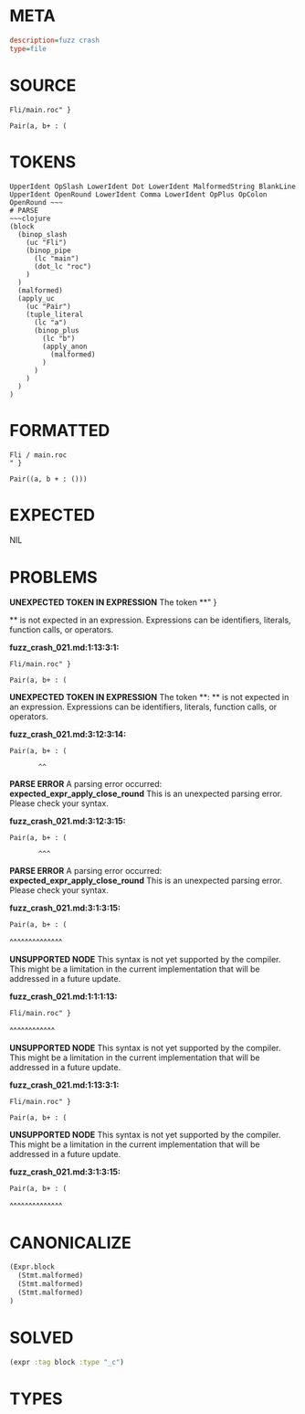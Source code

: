 # META
~~~ini
description=fuzz crash
type=file
~~~
# SOURCE
~~~roc
Fli/main.roc" }

Pair(a, b+ : (
~~~
# TOKENS
~~~text
UpperIdent OpSlash LowerIdent Dot LowerIdent MalformedString BlankLine UpperIdent OpenRound LowerIdent Comma LowerIdent OpPlus OpColon OpenRound ~~~
# PARSE
~~~clojure
(block
  (binop_slash
    (uc "Fli")
    (binop_pipe
      (lc "main")
      (dot_lc "roc")
    )
  )
  (malformed)
  (apply_uc
    (uc "Pair")
    (tuple_literal
      (lc "a")
      (binop_plus
        (lc "b")
        (apply_anon
          (malformed)
        )
      )
    )
  )
)
~~~
# FORMATTED
~~~roc
Fli / main.roc
" }

Pair((a, b + : ()))
~~~
# EXPECTED
NIL
# PROBLEMS
**UNEXPECTED TOKEN IN EXPRESSION**
The token **" }

** is not expected in an expression.
Expressions can be identifiers, literals, function calls, or operators.

**fuzz_crash_021.md:1:13:3:1:**
```roc
Fli/main.roc" }

Pair(a, b+ : (
```


**UNEXPECTED TOKEN IN EXPRESSION**
The token **: ** is not expected in an expression.
Expressions can be identifiers, literals, function calls, or operators.

**fuzz_crash_021.md:3:12:3:14:**
```roc
Pair(a, b+ : (
```
           ^^


**PARSE ERROR**
A parsing error occurred: **expected_expr_apply_close_round**
This is an unexpected parsing error. Please check your syntax.

**fuzz_crash_021.md:3:12:3:15:**
```roc
Pair(a, b+ : (
```
           ^^^


**PARSE ERROR**
A parsing error occurred: **expected_expr_apply_close_round**
This is an unexpected parsing error. Please check your syntax.

**fuzz_crash_021.md:3:1:3:15:**
```roc
Pair(a, b+ : (
```
^^^^^^^^^^^^^^


**UNSUPPORTED NODE**
This syntax is not yet supported by the compiler.
This might be a limitation in the current implementation that will be addressed in a future update.

**fuzz_crash_021.md:1:1:1:13:**
```roc
Fli/main.roc" }
```
^^^^^^^^^^^^


**UNSUPPORTED NODE**
This syntax is not yet supported by the compiler.
This might be a limitation in the current implementation that will be addressed in a future update.

**fuzz_crash_021.md:1:13:3:1:**
```roc
Fli/main.roc" }

Pair(a, b+ : (
```


**UNSUPPORTED NODE**
This syntax is not yet supported by the compiler.
This might be a limitation in the current implementation that will be addressed in a future update.

**fuzz_crash_021.md:3:1:3:15:**
```roc
Pair(a, b+ : (
```
^^^^^^^^^^^^^^


# CANONICALIZE
~~~clojure
(Expr.block
  (Stmt.malformed)
  (Stmt.malformed)
  (Stmt.malformed)
)
~~~
# SOLVED
~~~clojure
(expr :tag block :type "_c")
~~~
# TYPES
~~~roc
~~~
